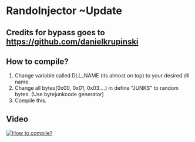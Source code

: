# RandoInjector ~Update

## Credits for bypass goes to https://github.com/danielkrupinski

## How to compile?
1) Change variable called DLL_NAME (its almost on top) to your desired dll name.
2) Change all bytes(0x00, 0x01, 0x03....) in define "JUNKS" to random bytes. (Use bytejunkcode generator)
3) Compile this. 

## Video
[![How to compile?](https://img.youtube.com/vi/bA3CcQ4p1QQ/0.jpg)](https://www.youtube.com/watch?v=bA3CcQ4p1QQ)
